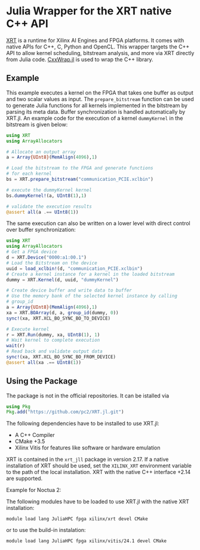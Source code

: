 # Julia Wrapper for the XRT native C++ API

[XRT](https://www.xilinx.com/products/design-tools/vitis/xrt.html#overview) is a runtime for Xilinx AI Engines and FPGA platforms. It comes with native APIs for C++, C, Python and OpenCL. This wrapper targets the
C++ API to allow kernel scheduling, bitstream analysis, and more via XRT directly from Julia code.
[CxxWrap.jl](https://github.com/JuliaInterop/CxxWrap.jl) is used to wrap the C++ library.

## Example

This example executes a kernel on the FPGA that takes one buffer as output and
two scalar values as input.
The `prepare_bitstream` function can be used to generate Julia functions for all kernels implemented in the bitstream by parsing its meta data.
Buffer synchronization is handled automatically by XRT.jl.
An example code for the execution of a kernel `dummyKernel` in the bitstream is given below:

```Julia
using XRT
using ArrayAllocators

# Allocate an output array
a = Array{UInt8}(MemAlign(4096),1)

# Load the bitstream to the FPGA and generate functions 
# for each kernel
bs = XRT.prepare_bitstream("communication_PCIE.xclbin")

# execute the dummyKernel kernel
bs.dummyKernel!(a, UInt8(1),1)

# validate the execution results
@assert all(a .== UInt8(1))
```
The same execution can also be written on a lower level with direct control over buffer synchronization:

```Julia
using XRT
using ArrayAllocators
# Get a FPGA device
d = XRT.Device("0000:a1:00.1")
# Load the Bitstream on the device
uuid = load_xclbin!(d, "communication_PCIE.xclbin")
# Create a kernel instance for a kernel in the loaded bitstream
dummy = XRT.Kernel(d, uuid, "dummyKernel")

# Create device buffer and write data to buffer
# Use the memory bank of the selected kernel instance by calling
# group_id
a = Array{UInt8}(MemAlign(4096),1)
xa = XRT.BOArray(d, a, group_id(dummy, 0))
sync!(xa, XRT.XCL_BO_SYNC_BO_TO_DEVICE)

# Execute kernel
r = XRT.Run(dummy, xa, UInt8(1), 1)
# Wait kernel to complete execution
wait(r)
# Read back and validate output data
sync!(xa, XRT.XCL_BO_SYNC_BO_FROM_DEVICE)
@assert all(xa .== UInt8(1))
```

## Using the Package

The package is not in the official repositories. It can be istalled via

```Julia
using Pkg
Pkg.add("https://github.com/pc2/XRT.jl.git")
```

The following dependencies have to be installed to use XRT.jl:

- A C++ Compiler
- CMake +3.5
- Xilinx Vitis for features like software or hardware emulation

XRT is contained in the `xrt_jll` package in version 2.17.
If a native installation of XRT should be used, set the `XILINX_XRT` environment variable to the path of the local installation.
XRT with the native C++ interface +2.14 are supported.

Example for Noctua 2:

The following modules have to be loaded to use XRT.jl with the native XRT installation:

    module load lang JuliaHPC fpga xilinx/xrt devel CMake

or to use the build-in instalation:

    module load lang JuliaHPC fpga xilinx/vitis/24.1 devel CMake



